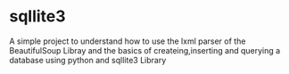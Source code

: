 # sqllite3
A simple project to understand how to use the lxml parser of the BeautifulSoup Libray 
and the basics of createing,inserting and querying a database using python and sqllite3 Library
